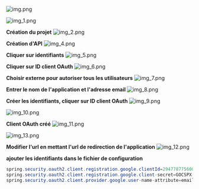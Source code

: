 ![img.png](img.png)

![img_1.png](img_1.png)

**Création du projet**
![img_2.png](img_2.png)

**Création d'API**
![img_4.png](img_4.png)

**Cliquer sur identifiants**
![img_5.png](img_5.png)

**Cliquer sur ID client OAuth**
![img_6.png](img_6.png)

**Choisir externe pour autoriser tous les utilisateurs**
![img_7.png](img_7.png)

**Entrer le nom de l'application et l'adresse email**
![img_8.png](img_8.png)

**Créer les identifiants, cliquer sur ID client OAuth**
![img_9.png](img_9.png)

![img_10.png](img_10.png)

**Client OAuth créé**
![img_11.png](img_11.png)

![img_13.png](img_13.png)

**Modifier l'url en mettant l'url de redirection de l'application**
![img_12.png](img_12.png)

**ajouter les identifiants dans le fichier de configuration**

```java
spring.security.oauth2.client.registration.google.clientId=294778775600-pi63tt3tep6tn58kanh7jeo9ovlk3j2r.apps.googleusercontent.com
spring.security.oauth2.client.registration.google.client-secret=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
spring.security.oauth2.client.provider.google.user-name-attribute=email
```
